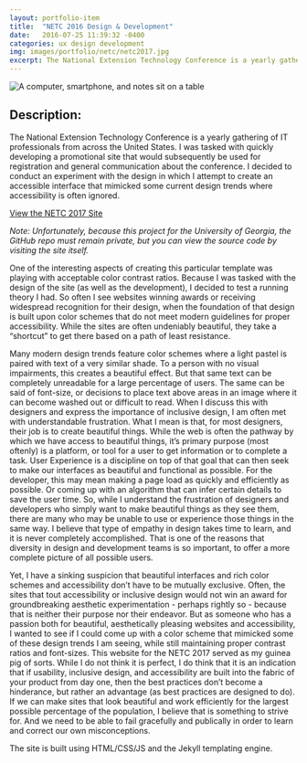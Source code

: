 ```yaml
---
layout: portfolio-item
title:  "NETC 2016 Design & Development"
date:   2016-07-25 11:39:32 -0400
categories: ux design development
img: images/portfolio/netc/netc2017.jpg
excerpt: The National Extension Technology Conference is a yearly gathering of IT professionals from across the United States.  I was tasked with quickly developing a promotional site that would subsequently be used for registration and general communication about the conference.  I decided to conduct an experiment with the design in which I  attempt to create an accessible interface that mimicked some current design trends where accessibility is often ignored.
---
```


![A computer, smartphone, and notes sit on a table]( {{site.baseurl}}/images/portfolio/netc/netc2017.jpg )

## Description:

The National Extension Technology Conference is a yearly gathering of IT professionals from across the United States.  I was tasked with quickly developing a promotional site that would subsequently be used for registration and general communication about the conference.  I decided to conduct an experiment with the design in which I  attempt to create an accessible interface that mimicked some current design trends where accessibility is often ignored.

<a href="https://johnfrenchxyz.github.io/NETC/" class="portfolio-button">View the NETC 2017 Site</a>

*Note: Unfortunately, because this project for the University of Georgia, the GitHub repo must remain private, but you can view the source code by visiting the site itself.*

One of the interesting aspects of creating this particular template was playing with acceptable color contrast ratios.  Because I was tasked with the design of the site (as well as the development), I decided to test a running theory I had.  So often I see websites winning awards or receiving widespread recognition for their design, when the foundation of that design is built upon color schemes that do not meet modern guidelines for proper accessibility.  While the sites are often undeniably beautiful, they take a “shortcut” to get there based on a path of least resistance.

Many modern design trends feature color schemes where a light pastel is paired with text of a very similar shade.  To a person with no visual impairments, this creates a beautiful effect.  But that same text can be completely unreadable for a large percentage of users.  The same can be said of font-size, or decisions to place text above areas in an image where it can become washed out or difficult to read.  When I discuss this with designers and express the importance of inclusive design, I am often met with understandable frustration.  What I mean is that, for most designers, their job is to create beautiful things.  While the web is often the pathway by which we have access to beautiful things, it’s primary purpose (most oftenly) is a platform, or tool for a user to get information or to complete a task.  User Experience is a discipline on top of that goal that can then seek to make our interfaces as beautiful and functional as possible.  For the developer, this may mean making a page load as quickly and efficiently as possible. Or coming up with an algorithm that can infer certain details to save the user time.  So, while I understand the frustration of designers and developers who simply want to make beautiful things as they see them, there are many who may be unable to use or experience those things in the same way.  I believe that type of empathy in design takes time to learn, and it is never completely accomplished.  That is one of the reasons that diversity in design and development teams is so important, to offer a more complete picture of all possible users.

Yet, I have a sinking suspicion that beautiful interfaces and rich color schemes and accessibility don’t have to be mutually exclusive.  Often, the sites that tout accessibility or inclusive design would not win an award for groundbreaking aesthetic experimentation - perhaps rightly so - because that is neither their purpose nor their endeavor.  But as someone who has a passion both for beautiful, aesthetically pleasing websites and accessibility, I wanted to see if I could come up with a color scheme that mimicked some of these design trends I am seeing, while still maintaining proper contrast ratios and font-sizes.  This website for the NETC 2017 served as my guinea pig of sorts.  While I do not think it is perfect, I do think that it is an indication that if usability, inclusive design, and accessibility are built into the fabric of your product from day one, then the best practices don’t become a hinderance, but rather an advantage (as best practices are designed to do).  If we can make sites that look beautiful and work efficiently for the largest possible percentage of the population, I believe that is something to strive for.  And we need to be able to fail gracefully and publically in order to learn and correct our own misconceptions.

The site is built using HTML/CSS/JS and the Jekyll templating engine.
